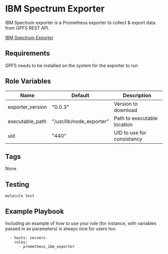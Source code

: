 IBM Spectrum Exporter
=========
IBM Spectrum exporter is a Prometheus exporter to collect & export data from GPFS REST API.

[IBM Spectrum Exporter](https://github.com/topine/ibm-spectrum-exporter)

Requirements
------------

GPFS needs to be installed on the system for the exporter to run

Role Variables
--------------

| Name                  | Default                  | Description                                    |
| --------------------- | ------------------------ | ---------------------------------------------- |
| exporter_version      | "0.0.3"                  | Version to download                            |
| executable_path       | "/usr/lib/node_exporter" | Path to executable location                    |
| uid                   | "440"                    | UID to use for consistancy                     |

Tags
--------------

None

Testing
--------------

`molecule test`

Example Playbook
----------------

Including an example of how to use your role (for instance, with variables passed in as parameters) is always nice for users too:

      - hosts: servers
        roles:
          - prometheus_ibm_exporter
